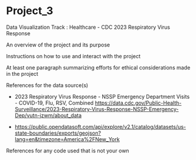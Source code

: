 # Project_3
Data Visualization Track : Healthcare - CDC 2023 Respiratory Virus Response

An overview of the project and its purpose

Instructions on how to use and interact with the project

At least one paragraph summarizing efforts for ethical considerations made in the project


References for the data source(s)

- 2023 Respiratory Virus Response - NSSP Emergency Department Visits - COVID-19, Flu, RSV, Combined
 https://data.cdc.gov/Public-Health-Surveillance/2023-Respiratory-Virus-Response-NSSP-Emergency-Dep/vutn-jzwm/about_data

- https://public.opendatasoft.com/api/explore/v2.1/catalog/datasets/us-state-boundaries/exports/geojson?lang=en&timezone=America%2FNew_York


References for any code used that is not your own
